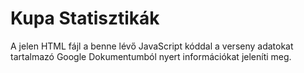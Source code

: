 # Kupa Statisztikák
A jelen HTML fájl a benne lévő JavaScript kóddal a verseny adatokat tartalmazó Google Dokumentumból nyert információkat jeleníti meg.
